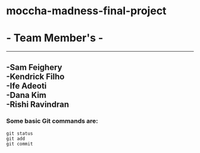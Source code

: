 # moccha-madness-final-project

# - Team Member's -
----------
**-Sam Feighery**<br>
**-Kendrick Filho**<br>
**-Ife Adeoti**<br>
**-Dana Kim**<br>
**-Rishi Ravindran**<br>
----------


### Some basic Git commands are:
```
git status
git add
git commit
```
